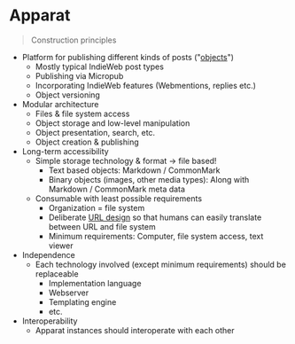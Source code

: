# Apparat
> Construction principles

* Platform for publishing different kinds of posts ("[objects](OBJECTS.md)")
    * Mostly typical IndieWeb post types
    * Publishing via Micropub
    * Incorporating IndieWeb features (Webmentions, replies etc.)
    * Object versioning
* Modular architecture
    * Files & file system access
    * Object storage and low-level manipulation
    * Object presentation, search, etc.
    * Object creation & publishing
* Long-term accessibility
    * Simple storage technology & format → file based!
        * Text based objects: Markdown / CommonMark
        * Binary objects (images, other media types): Along with Markdown / CommonMark meta data 
    * Consumable with least possible requirements
        * Organization = file system
        * Deliberate [URL design](URL-DESIGN.md) so that humans can easily translate between URL and file system
        * Minimum requirements: Computer, file system access, text viewer
* Independence
    * Each technology involved (except minimum requirements) should be replaceable
        * Implementation language
        * Webserver
        * Templating engine
        * etc.
* Interoperability
    * Apparat instances should interoperate with each other